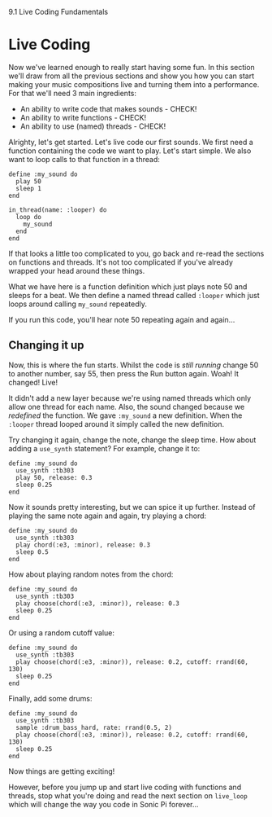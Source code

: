 9.1 Live Coding Fundamentals

# Live Coding

Now we've learned enough to really start having some fun. In this
section we'll draw from all the previous sections and show you how you
can start making your music compositions live and turning them into a
performance. For that we'll need 3 main ingredients:

* An ability to write code that makes sounds - CHECK!
* An ability to write functions - CHECK!
* An ability to use (named) threads - CHECK!

Alrighty, let's get started. Let's live code our first sounds. We first
need a function containing the code we want to play. Let's start
simple. We also want to loop calls to that function in a thread:

```
define :my_sound do
  play 50
  sleep 1
end

in_thread(name: :looper) do
  loop do
    my_sound
  end
end
```

If that looks a little too complicated to you, go back and re-read the
sections on functions and threads. It's not too complicated if you've
already wrapped your head around these things.

What we have here is a function definition which just plays note 50 and
sleeps for a beat. We then define a named thread called `:looper`
which just loops around calling `my_sound` repeatedly.

If you run this code, you'll hear note 50 repeating again and again...

## Changing it up

Now, this is where the fun starts. Whilst the code is *still running*
change 50 to another number, say 55, then press the Run button
again. Woah! It changed! Live!

It didn't add a new layer because we're using named threads which only
allow one thread for each name. Also, the sound changed because we
*redefined* the function. We gave `:my_sound` a new definition. When the
`:looper` thread looped around it simply called the new definition.

Try changing it again, change the note, change the sleep time. How about
adding a `use_synth` statement? For example, change it to:

```
define :my_sound do
  use_synth :tb303
  play 50, release: 0.3
  sleep 0.25
end
```

Now it sounds pretty interesting, but we can spice it up
further. Instead of playing the same note again and again, try playing
a chord:

```
define :my_sound do
  use_synth :tb303
  play chord(:e3, :minor), release: 0.3
  sleep 0.5
end
```

How about playing random notes from the chord:

```
define :my_sound do
  use_synth :tb303
  play choose(chord(:e3, :minor)), release: 0.3
  sleep 0.25
end
```

Or using a random cutoff value:

```
define :my_sound do
  use_synth :tb303
  play choose(chord(:e3, :minor)), release: 0.2, cutoff: rrand(60, 130)
  sleep 0.25
end
```

Finally, add some drums:

```
define :my_sound do
  use_synth :tb303
  sample :drum_bass_hard, rate: rrand(0.5, 2)
  play choose(chord(:e3, :minor)), release: 0.2, cutoff: rrand(60, 130)
  sleep 0.25
end
```

Now things are getting exciting! 

However, before you jump up and start live coding with functions and
threads, stop what you're doing and read the next section on
`live_loop` which will change the way you code in Sonic Pi forever...
